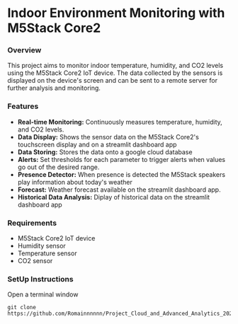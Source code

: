 # Indoor Environment Monitoring with M5Stack Core2

### Overview

This project aims to monitor indoor temperature, humidity, and CO2 levels using the M5Stack Core2 IoT device. The data collected by the sensors is displayed on the device's screen and can be sent to a remote server for further analysis and monitoring.

### Features
- **Real-time Monitoring:** Continuously measures temperature, humidity, and CO2 levels.
- **Data Display:** Shows the sensor data on the M5Stack Core2's touchscreen display and on a streamlit dashboard app
- **Data Storing:** Stores the data onto a google cloud database
- **Alerts:** Set thresholds for each parameter to trigger alerts when values go out of the desired range.
- **Presence Detector:** When presence is detected the M5Stack speakers play information about today's weather
- **Forecast:** Weather forecast available on the streamlit dashboard app.
- **Historical Data Analysis:** Diplay of historical data on the streamlit dashboard app

### Requirements
- M5Stack Core2 IoT device
- Humidity sensor
- Temperature sensor
- CO2 sensor

### SetUp Instructions
Open a terminal window
```
git clone https://github.com/Romainnnnnn/Project_Cloud_and_Advanced_Analytics_2024/
```
